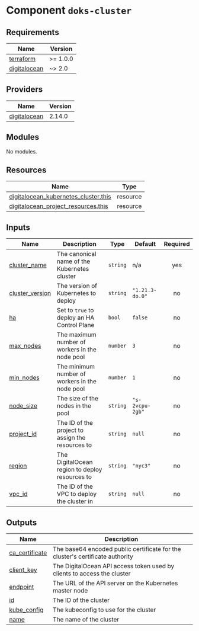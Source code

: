 # Component `doks-cluster`

<!-- BEGINNING OF PRE-COMMIT-TERRAFORM DOCS HOOK -->
## Requirements

| Name | Version |
|------|---------|
| <a name="requirement_terraform"></a> [terraform](#requirement\_terraform) | >= 1.0.0 |
| <a name="requirement_digitalocean"></a> [digitalocean](#requirement\_digitalocean) | ~> 2.0 |

## Providers

| Name | Version |
|------|---------|
| <a name="provider_digitalocean"></a> [digitalocean](#provider\_digitalocean) | 2.14.0 |

## Modules

No modules.

## Resources

| Name | Type |
|------|------|
| [digitalocean_kubernetes_cluster.this](https://registry.terraform.io/providers/digitalocean/digitalocean/latest/docs/resources/kubernetes_cluster) | resource |
| [digitalocean_project_resources.this](https://registry.terraform.io/providers/digitalocean/digitalocean/latest/docs/resources/project_resources) | resource |

## Inputs

| Name | Description | Type | Default | Required |
|------|-------------|------|---------|:--------:|
| <a name="input_cluster_name"></a> [cluster\_name](#input\_cluster\_name) | The canonical name of the Kubernetes cluster | `string` | n/a | yes |
| <a name="input_cluster_version"></a> [cluster\_version](#input\_cluster\_version) | The version of Kubernetes to deploy | `string` | `"1.21.3-do.0"` | no |
| <a name="input_ha"></a> [ha](#input\_ha) | Set to `true` to deploy an HA Control Plane | `bool` | `false` | no |
| <a name="input_max_nodes"></a> [max\_nodes](#input\_max\_nodes) | The maximum number of workers in the node pool | `number` | `3` | no |
| <a name="input_min_nodes"></a> [min\_nodes](#input\_min\_nodes) | The minimum number of workers in the node pool | `number` | `1` | no |
| <a name="input_node_size"></a> [node\_size](#input\_node\_size) | The size of the nodes in the pool | `string` | `"s-2vcpu-2gb"` | no |
| <a name="input_project_id"></a> [project\_id](#input\_project\_id) | The ID of the project to assign the resources to | `string` | `null` | no |
| <a name="input_region"></a> [region](#input\_region) | The DigitalOcean region to deploy resources to | `string` | `"nyc3"` | no |
| <a name="input_vpc_id"></a> [vpc\_id](#input\_vpc\_id) | The ID of the VPC to deploy the cluster in | `string` | `null` | no |

## Outputs

| Name | Description |
|------|-------------|
| <a name="output_ca_certificate"></a> [ca\_certificate](#output\_ca\_certificate) | The base64 encoded public certificate for the cluster's certificate authority |
| <a name="output_client_key"></a> [client\_key](#output\_client\_key) | The DigitalOcean API access token used by clients to access the cluster |
| <a name="output_endpoint"></a> [endpoint](#output\_endpoint) | The URL of the API server on the Kubernetes master node |
| <a name="output_id"></a> [id](#output\_id) | The ID of the cluster |
| <a name="output_kube_config"></a> [kube\_config](#output\_kube\_config) | The kubeconfig to use for the cluster |
| <a name="output_name"></a> [name](#output\_name) | The name of the cluster |
<!-- END OF PRE-COMMIT-TERRAFORM DOCS HOOK -->
